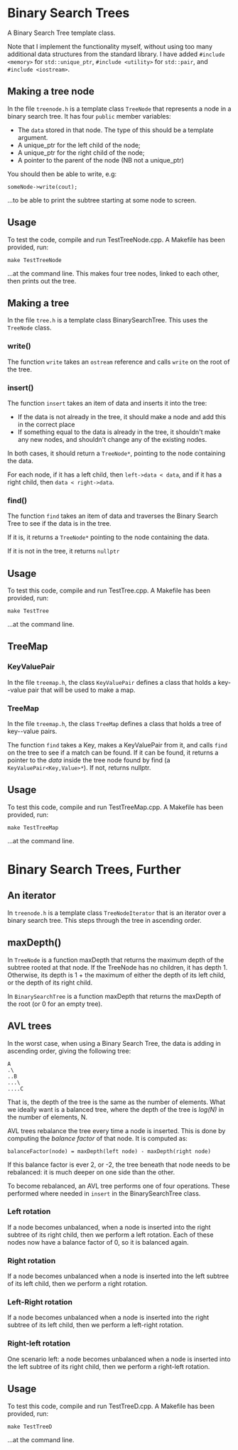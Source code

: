 # Binary Search Trees

A Binary Search Tree template class. 

Note that I implement the functionality myself, without using too many additional data structures from the standard library.
I have added `#include <memory>` for `std::unique_ptr`, `#include <utility>` for `std::pair`, and `#include <iostream>`.

## Making a tree node

In the file `treenode.h` is a template class `TreeNode` that represents a node in a binary search tree.  It has four `public` member variables:

- The `data` stored in that node.  The type of this should be a template argument.
- A unique_ptr<TreeNode> for the left child of the node;
- A unique_ptr<TreeNode> for the right child of the node;
- A pointer to the parent of the node (NB not a unique_ptr)

You should then be able to write, e.g:

`someNode->write(cout);`  

...to be able to print the subtree starting at some node to screen. 

## Usage

To test the code, compile and run TestTreeNode.cpp.  A Makefile has been provided, run:

`make TestTreeNode`  

...at the command line.  This makes four tree nodes, linked to each other, then prints out the tree.

## Making a tree

In the file `tree.h` is a template class BinarySearchTree.  This uses the `TreeNode` class.

### write()

The function `write` takes an `ostream` reference and calls `write` on the root of the tree.

### insert()

The function `insert` takes an item of data and inserts it into the tree:

- If the data is not already in the tree, it should make a node and add this in the correct place
- If something equal to the data is already in the tree, it shouldn't make any new nodes, and shouldn't change any of the existing nodes.

In both cases, it should return a `TreeNode*`, pointing to the node containing the data.

For each node, if it has a left child, then `left->data < data`, and if it has a right child, then `data < right->data`.

### find()

The function `find` takes an item of data and traverses the Binary Search Tree to see if the data is in the tree.

If it is, it returns a `TreeNode*` pointing to the node containing the data.

If it is not in the tree, it returns `nullptr`

## Usage

To test this code, compile and run TestTree.cpp.  A Makefile has been provided, run:

`make TestTree` 

...at the command line.

## TreeMap

### KeyValuePair

In the file `treemap.h`, the class `KeyValuePair` defines a class that holds a key--value pair that will be used to make a map.

### TreeMap

In the file `treemap.h`, the class `TreeMap` defines a class that holds a tree of key--value pairs.

The function `find` takes a Key, makes a KeyValuePair from it, and calls `find` on the tree to see if a match can be found.  If it can be found, it returns a pointer to the *data* inside the tree node found by find (a `KeyValuePair<Key,Value>*`). If not, returns nullptr.

## Usage

To test this code, compile and run TestTreeMap.cpp.  A Makefile has been provided, run:

`make TestTreeMap`  

...at the command line.

# Binary Search Trees, Further

## An iterator

In `treenode.h` is a template class `TreeNodeIterator` that is an iterator over a binary search tree. This steps through the tree in ascending order.

## maxDepth()

In `TreeNode` is a function maxDepth that returns the maximum depth of the subtree rooted at that node. If the TreeNode has no children, it has depth 1.  Otherwise, its depth is 1 + the maximum of either the depth of its left child, or the depth of its right child.

In `BinarySearchTree` is a function maxDepth that returns the maxDepth of the root (or 0 for an empty tree).

## AVL trees

In the worst case, when using a Binary Search Tree, the data is adding in ascending order, giving the following tree:

`A`  
`.\`  
`..B`  
`...\`  
`....C`  

That is, the depth of the tree is the same as the number of elements.  What we ideally want is a balanced tree, where the depth of the tree is *log(N)* in the number of elements, N.

AVL trees rebalance the tree every time a node is inserted.  This is done by computing the *balance factor* of that node.  It is computed as:

`balanceFactor(node) = maxDepth(left node) - maxDepth(right node)`

If this balance factor is ever 2, or -2, the tree beneath that node needs to be rebalanced: it is much deeper on one side than the other.  

To become rebalanced, an AVL tree performs one of four operations.  These performed where needed in `insert` in the BinarySearchTree class.  

### Left rotation

If a node becomes unbalanced, when a node is inserted into the right subtree of its right child, then we perform a left rotation. Each of these nodes now have a balance factor of 0, so it is balanced again.

### Right rotation

If a node becomes unbalanced when a node is inserted into the left subtree of its left child, then we perform a right rotation.  

### Left-Right rotation

If a node becomes unbalanced when a node is inserted into the right subtree of its left child, then we perform a left-right rotation. 

### Right-left rotation

One scenario left: a node becomes unbalanced when a node is inserted into the left subtree of its right child, then we perform a right-left rotation.  

## Usage

To test this code, compile and run TestTreeD.cpp.  A Makefile has been provided, run:

`make TestTreeD`  

...at the command line.
